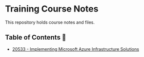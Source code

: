 # Training Course Notes

This repository holds course notes and files.

## Table of Contents 📄

* [20533 - Implementing Microsoft Azure Infrastructure Solutions](/20533)
